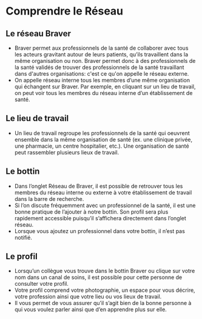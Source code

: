 # Comprendre le Réseau

## Le réseau Braver

* Braver permet aux professionnels de la santé de collaborer avec tous les acteurs gravitant autour de leurs patients, qu’ils travaillent dans la même organisation ou non. Braver permet donc à des professionnels de la santé validés de trouver des professionnels de la santé travaillant dans d'autres organisations: c'est ce qu'on appelle le réseau externe.
* On appelle réseau interne tous les membres d’une même organisation qui échangent sur Braver. Par exemple, en cliquant sur un lieu de travail, on peut voir tous les membres du réseau interne d’un établissement de santé.

## Le lieu de travail

* Un lieu de travail regroupe les professionnels de la santé qui oeuvrent ensemble dans la même organisation de santé (ex. une clinique privée, une pharmacie, un centre hospitalier, etc.). Une organisation de santé peut rassembler plusieurs lieux de travail.

## Le bottin

* Dans l’onglet Réseau de Braver, il est possible de retrouver tous les membres du réseau interne ou externe à votre établissement de travail dans la barre de recherche.
* Si l’on discute fréquemment avec un professionnel de la santé, il est une bonne pratique de l’ajouter à notre bottin. Son profil sera plus rapidement accessible puisqu’il s’affichera directement dans l’onglet réseau.
* Lorsque vous ajoutez un professionnel dans votre bottin, il n’est pas notifié.

## Le profil

* Lorsqu’un collègue vous trouve dans le bottin Braver ou clique sur votre nom dans un canal de soins, il est possible pour cette personne de consulter votre profil.
* Votre profil comprend votre photographie, un espace pour vous décrire, votre profession ainsi que votre lieu ou vos lieux de travail.
* Il vous permet de vous assurer qu’il s’agit bien de la bonne personne à qui vous voulez parler ainsi que d’en apprendre plus sur elle.
